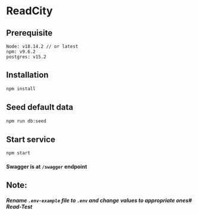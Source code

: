 # ReadCity

## Prerequisite
```
Node: v18.14.2 // or latest
npm: v9.6.2
postgres: v15.2 
```

## Installation
```bash
npm install
```

## Seed default data
```bash
npm run db:seed
```

## Start service
```bash
npm start
```

#### Swagger is at `/swagger` endpoint


## Note: 
##### Rename `.env-example` file to `.env` and change values to appropriate ones# Read-Test
